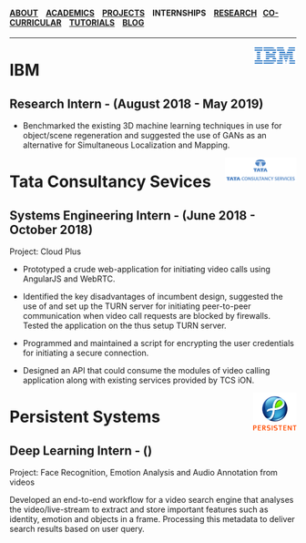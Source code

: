 #### [ABOUT](./index.md) &ensp; [ACADEMICS](./academics.md) &ensp; [PROJECTS](./projects.md) &ensp; INTERNSHIPS &ensp; [RESEARCH](./research.md) &ensp;[CO-CURRICULAR](./extraCurricular.md) &ensp; [TUTORIALS](./tutorials.md) &ensp; [BLOG](./blogs.md)

------- 

<img height = "15%" width = "15%" src="./images/ibmlogo.png" align = "right"/>

# IBM

## Research Intern - (August 2018 - May 2019)

- Benchmarked the existing 3D machine learning techniques in use for object/scene regeneration and suggested the use of GANs as an alternative for Simultaneous Localization and Mapping.

<img height = "25%" width = "25%" src ="./images/tcslogo.png" align = "right"/>

# Tata Consultancy Sevices

## Systems Engineering Intern - (June 2018 - October 2018)

Project: Cloud Plus

- Prototyped a crude web-application for initiating video calls using AngularJS and WebRTC.

- Identified the key disadvantages of incumbent design, suggested the use of and set up the TURN server for initiating peer-to-peer communication when video call requests are blocked by firewalls. Tested the application on the thus setup TURN server.

- Programmed and maintained a script for encrypting the user credentials for initiating a secure connection.

- Designed an API that could consume the modules of video calling application along with existing services provided by TCS iON.

<img height = "15%" width = "15%" src ="./images/persistentlogo.jpg" align = "right"/>

# Persistent Systems 

## Deep Learning Intern - ()

Project: Face Recognition, Emotion Analysis and Audio Annotation from videos

Developed an end-to-end workflow for a video search engine that analyses the video/live-stream to extract and store important features such as identity, emotion and objects in a frame. Processing this metadata to deliver search results based on user query.
